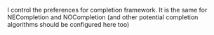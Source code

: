 I control the preferences for completion framework. 
It is the same for NECompletion and NOCompletion (and other potential completion algorithms should be configured here too)

